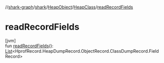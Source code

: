 //[shark-graph](../../../../index.md)/[shark](../../index.md)/[HeapObject](../index.md)/[HeapClass](index.md)/[readRecordFields](read-record-fields.md)

# readRecordFields

[jvm]\
fun [readRecordFields](read-record-fields.md)(): [List](https://kotlinlang.org/api/latest/jvm/stdlib/kotlin.collections/-list/index.html)&lt;HprofRecord.HeapDumpRecord.ObjectRecord.ClassDumpRecord.FieldRecord&gt;
